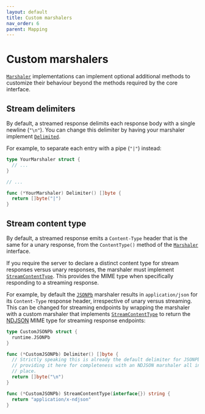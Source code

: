 ```yaml
---
layout: default
title: Custom marshalers
nav_order: 6
parent: Mapping
---
```


# Custom marshalers

[`Marshaler`](https://pkg.go.dev/github.com/grpc-ecosystem/grpc-gateway/runtime?tab=doc#Marshaler)
implementations can implement optional additional methods to customize their
behaviour beyond the methods required by the core interface.

## Stream delimiters

By default, a streamed response delimits each response body with a single
newline (`"\n"`). You can change this delimiter by having your marshaler
implement
[`Delimited`](https://pkg.go.dev/github.com/grpc-ecosystem/grpc-gateway/runtime#Delimited).

For example, to separate each entry with a pipe (`"|"`) instead:

```go
type YourMarshaler struct {
  // ...
}

// ...

func (*YourMarshaler) Delimiter() []byte {
  return []byte("|")
}
```

## Stream content type

By default, a streamed response emits a `Content-Type` header that is the same
for a unary response, from the `ContentType()` method of the
[`Marshaler`](https://pkg.go.dev/github.com/grpc-ecosystem/grpc-gateway/runtime?tab=doc#Marshaler)
interface.

If you require the server to declare a distinct content type for stream
responses versus unary responses, the marshaler must implement
[`StreamContentType`](https://pkg.go.dev/github.com/grpc-ecosystem/grpc-gateway/runtime#StreamContentType).
This provides the MIME type when specifically responding to a streaming
response.

For example, by default the
[`JSONPb`](https://pkg.go.dev/github.com/grpc-ecosystem/grpc-gateway/runtime#JSONPb)
marshaler results in `application/json` for its `Content-Type` response header,
irrespective of unary versus streaming. This can be changed for streaming
endpoints by wrapping the marshaler with a custom marshaler that implements
[`StreamContentType`](https://pkg.go.dev/github.com/grpc-ecosystem/grpc-gateway/runtime#StreamContentType)
to return the [NDJSON](https://github.com/ndjson/ndjson-spec) MIME type for
streaming response endpoints:

```go
type CustomJSONPb struct {
  runtime.JSONPb
}

func (*CustomJSONPb) Delimiter() []byte {
  // Strictly speaking this is already the default delimiter for JSONPb, but
  // providing it here for completeness with an NDJSON marshaler all in one
  // place.
  return []byte("\n")
}

func (*CustomJSONPb) StreamContentType(interface{}) string {
  return "application/x-ndjson"
}
```
